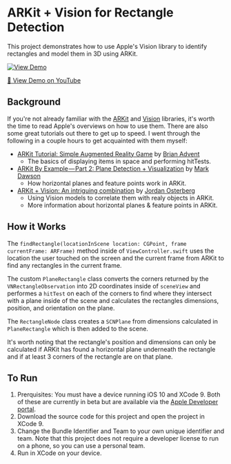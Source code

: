 # ARKit + Vision for Rectangle Detection

This project demonstrates how to use Apple's Vision library to identify rectangles and model them in 3D using ARKit.

[![View Demo](screenshot.png)](https://youtu.be/57rLJlsp8YM)

[🎦 View Demo on YouTube](https://youtu.be/57rLJlsp8YM)

## Background
If you're not already familiar with the [ARKit](https://developer.apple.com/documentation/arkit/understanding_augmented_reality) and [Vision](https://developer.apple.com/documentation/vision) libraries, it's worth the time to read Apple's overviews on how to use them. There are also some great tutorials out there to get up to speed. I went through the following in a couple hours to get acquainted with them myself:
- [ARKit Tutorial: Simple Augmented Reality Game](https://www.youtube.com/watch?v=R8U8rGdMop4) by [Brian Advent](https://github.com/brianadvent/)
  - The basics of displaying items in space and performing hitTests.
- [ARKit By Example — Part 2: Plane Detection + Visualization](https://blog.markdaws.net/arkit-by-example-part-2-plane-detection-visualization-10f05876d53) by [Mark Dawson](https://github.com/markdaws)
  - How horizontal planes and feature points work in ARKit.
- [ARKit + Vision: An intriguing combination](https://dev.to/osterbergjordan/arkit--vision-an-intriguing-combination) by [Jordan Osterberg](https://github.com/JordanOsterberg)
  - Using Vision models to correlate them with realy objects in ARKit.
  - More information about horizontal planes & feature points in ARKit.

## How it Works
The `findRectangle(locationInScene location: CGPoint, frame currentFrame: ARFrame)` method inside of `ViewController.swift` uses the location the user touched on the screen and the current frame from ARKit to find any rectangles in the current frame.

The custom `PlaneRectangle` class converts the corners returned by the `VNRectangleObservation` into 2D coordinates inside of `sceneView` and performes a `hitTest` on each of the corners to find where they intersect with a plane inside of the scene and calculates the rectangles dimensions, position, and orientation on the plane.

The `RectangleNode` class creates a `SCNPlane` from dimensions calculated in `PlaneRectangle` which is then added to the scene.

It's worth noting that the rectangle's position and dimensions can only be calculated if ARKit has found a horizontal plane underneath the rectangle and if at least 3 corners of the rectangle are on that plane.

## To Run
1. Prerquisites: You must have a device running iOS 10 and XCode 9. Both of these are currently in beta but are available via the [Apple Developer portal](https://developer.apple.com/download/).
2. Download the source code for this project and open the project in XCode 9.
3. Change the Bundle Identifier and Team to your own unique identifier and team. Note that this project does not require a developer license to run on a phone, so you can use a personal team.
4. Run in XCode on your device.
